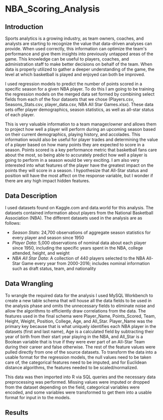 # NBA_Scoring_Analysis

## Introduction

Sports analytics is a growing industry, as team owners, coaches, and analysts are starting to recognize the value that data-driven analyses can provide. When used correctly, this information can optimize the team's performance and give them insights into previously untapped areas of the game. This knowledge can be useful to players, coaches, and administration staff to make better decisions on behalf of the team. When data is properly utilized to gather a deeper understanding of the game, the level at which basketball is played and enjoyed can both be improved.

I used regression models to predict the number of points scored in a specific season for a given NBA player.  To do this I am going to be training the regression models on the merged data set formed by combining select fields from each of the four datasets that we chose (Players.csv, Seasons_Stats.csv, player_data.csv, NBA All Star Games.xlsx). These data sets offer player demographics, season statistics, as well as all-star status of each player.

This is very valuable information to a team manager/owner and allows them to project how well a player will perform during an upcoming season based on their current demographics, playing history, and accolades.  This information would also be useful for player trades and determining the value of a player based on how many points they are expected to score in a season.  Points scored is a key performance metric that basketball fans care about the most, so being able to accurately predict how well a player is going to perform in a season would be very exciting. I am also very interested into what features of the player have the greatest impact on the points they will score in a season.  I hypothesize that All-Star status and position will have the most affect on the response variable, but I wonder if there are any high impact hidden features.

## Data Description

I used datasets found on Kaggle.com and data.world for this analysis. The datasets contained information about players from the National Basketball Association (NBA). The different datasets used in the analysis are as follows:

* *Season Stats*: 24,700 observations of aggregate season statistics for every player and season since 1950
* *Player Data*: 5,000 observations of nominal data about each player since 1950, including the specific years spent in the NBA, college attended, height, and weight
* *NBA All Star Data*: A collection of 440 players selected to the NBA All-Star Game every year from 2000-2016; includes nominal information such as draft status, team, and nationality

## Data Wrangling

To wrangle the required data for the analysis I used MySQL Workbench to create a new table schema that will house all the data fields to be used in the analysis phase and omits the unnecessary fields to eliminate noise and allow the algorithms to efficiently draw correlations from the data.  The features used in the final schema were Player_Name, Points_Scored, Team, Height, Weight, Position, College, Age, and All_Star.  Player_Name was the primary key because that is what uniquely identifies each NBA player in the datasets (first and last name), Age is a calculated field by subtracting their year of birth from their start year playing in the NBA, and All_Star is a Boolean variable that is true if they were ever part of an All-Star Team during their career and false otherwise.  The rest of the feature values were pulled directly from one of the source datasets.  To transform the data into a usable format for the regression models, the null values need to be taken care of, the categorical features need to be imputed, and for Euclidean distance algorithms, the features needed to be scaled/normalized. 

This data was then imported into R via SQL queries and the necessary data preprocessing was performed. Missing values were imputed or dropped from the dataset depending on the field, categorical variables were encoded, and some variables were transformed to get them into a usable format for input in to the models.

## Results

